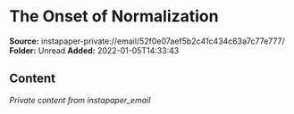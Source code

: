 # The Onset of Normalization

**Source:** instapaper-private://email/52f0e07aef5b2c41c434c63a7c77e777/
**Folder:** Unread
**Added:** 2022-01-05T14:33:43




## Content
*Private content from instapaper_email*
